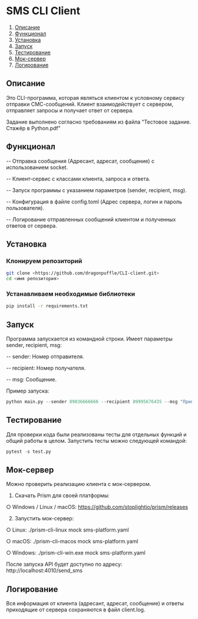 # SMS CLI Client

1. [Описание](#Описание)
2. [Функционал](#Функционал)
3. [Установка](#Установка)
4. [Запуск](#Запуск)
5. [Тестирование](#Тестирование)
6. [Мок-сервер](#Мок-сервер)
7. [Логирование](#Логирование)
## Описание
Это CLI-программа, которая являться клиентом к условному сервису отправки СМС-сообщений.
Клиент взаимодействует с сервером, отправляет запросы и получает ответ от сервера.

Задание выполнено согласно требованиям из файла "Тестовое задание. Стажёр в Python.pdf"

## Функционал
-- Отправка сообщения (Адресант, адресат, сообщение) с использованием socket.

-- Клиент-сервис с классами клиента, запроса и ответа.

-- Запуск программы с указанием параметров (sender, recipient, msg).

-- Конфигурация в файле config.toml (Адрес сервера, логин и пароль пользователя).

-- Логирование отправленных сообщений клиентом и полученных ответов от сервера.

## Установка
### Клонируем репозиторий

```bash
git clone <https://github.com/dragonpuffle/CLI-client.git>
cd <имя репозитория>
```
### Устанавливаем необходимые библиотеки

```bash
pip install -r requirements.txt
```
## Запуск
Программа запускается из командной строки. Имеет параметры sender, recipient, msg:

-- sender: Номер отправителя.

-- recipient: Номер получателя.

-- msg: Сообщение.

Пример запуска:

```python
python main.py --sender 89036666666 --recipient 89995676435 --msg "Привет!"
```
## Тестирование
Для проверки кода были реализованы тесты для отдельных функций и общий работы в целом.
Запустить тесты можно следующей командой:

```python
pytest -s test.py 
```
## Мок-сервер
Можно проверить реализацию клиента с мок-сервером.
1. Скачать Prism для своей платформы:

○ Windows / Linux / macOS: https://github.com/stoplightio/prism/releases 

2. Запустить мок-сервер:
   
○ Linux: ./prism-cli-linux mock sms-platform.yaml 

○ macOS: ./prism-cli-macos mock sms-platform.yaml 

○ Windows: ./prism-cli-win.exe mock sms-platform.yaml

После запуска API будет доступно по адресу: http://localhost:4010/send_sms 

## Логирование
Вся информация от клиента (адресант, адресат, сообщение) и ответы приходящие от сервера сохраняются в файл client.log.
